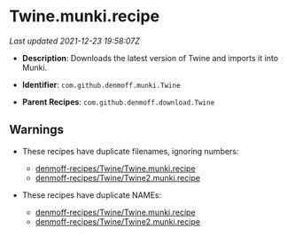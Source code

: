 # Twine.munki.recipe

_Last updated 2021-12-23 19:58:07Z_

- **Description**: Downloads the latest version of Twine and imports it into Munki.

- **Identifier**: `com.github.denmoff.munki.Twine`

- **Parent Recipes**: `com.github.denmoff.download.Twine`

## Warnings

- These recipes have duplicate filenames, ignoring numbers:
    - [denmoff-recipes/Twine/Twine.munki.recipe](/autopkg-dupe-tracker/denmoff-recipes/Twine/Twine.munki.recipe)
    - [denmoff-recipes/Twine/Twine2.munki.recipe](/autopkg-dupe-tracker/denmoff-recipes/Twine/Twine2.munki.recipe)

- These recipes have duplicate NAMEs:
    - [denmoff-recipes/Twine/Twine.munki.recipe](/autopkg-dupe-tracker/denmoff-recipes/Twine/Twine.munki.recipe)
    - [denmoff-recipes/Twine/Twine2.munki.recipe](/autopkg-dupe-tracker/denmoff-recipes/Twine/Twine2.munki.recipe)